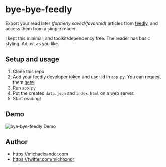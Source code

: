 # bye-bye-feedly

Export your read later *(formerly saved/favorited)* articles from [feedly](https://feedly.com), and access them from a simple reader.

I kept this minimal, and toolkit/dependency free. The reader has basic styling. Adjust as you like.

## Setup and usage

1. Clone this repo
2. Add your feedly developer token and user id in `app.py`. You can request them [here](https://feedly.com/v3/auth/dev).
3. Run `app.py`
4. Put the created `data.json` and `index.html` on a web server.
5. Start reading!

## Demo

![bye-bye-feedly Demo](https://i.imgur.com/zHcy4u7.gif)

## Author

* https://michaelxander.com
* https://twitter.com/michaxndr
